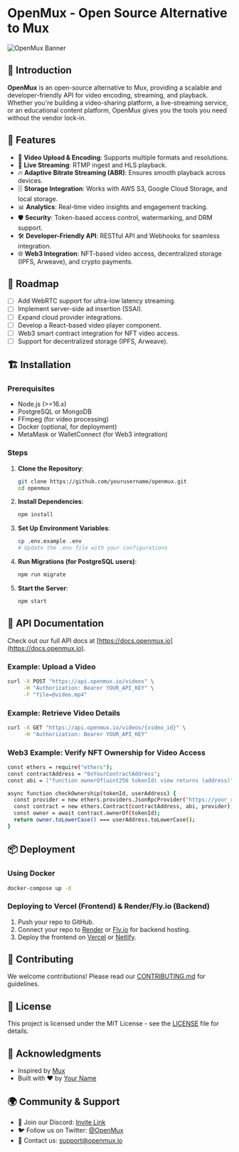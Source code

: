 # OpenMux - Open Source Alternative to Mux

![OpenMux Banner](https://yourimageurl.com/banner.png)

## 🚀 Introduction

**OpenMux** is an open-source alternative to Mux, providing a scalable and developer-friendly API for video encoding, streaming, and playback. Whether you're building a video-sharing platform, a live-streaming service, or an educational content platform, OpenMux gives you the tools you need without the vendor lock-in.

## 🌟 Features

- 🎥 **Video Upload & Encoding**: Supports multiple formats and resolutions.
- 📡 **Live Streaming**: RTMP ingest and HLS playback.
- 🔥 **Adaptive Bitrate Streaming (ABR)**: Ensures smooth playback across devices.
- 🗄️ **Storage Integration**: Works with AWS S3, Google Cloud Storage, and local storage.
- 📊 **Analytics**: Real-time video insights and engagement tracking.
- 🛡 **Security**: Token-based access control, watermarking, and DRM support.
- 🛠 **Developer-Friendly API**: RESTful API and Webhooks for seamless integration.
- 🌐 **Web3 Integration**: NFT-based video access, decentralized storage (IPFS, Arweave), and crypto payments.

## 🎯 Roadmap

- [ ] Add WebRTC support for ultra-low latency streaming.
- [ ] Implement server-side ad insertion (SSAI).
- [ ] Expand cloud provider integrations.
- [ ] Develop a React-based video player component.
- [ ] Web3 smart contract integration for NFT video access.
- [ ] Support for decentralized storage (IPFS, Arweave).

## 🏗 Installation

### Prerequisites

- Node.js (>=16.x)
- PostgreSQL or MongoDB
- FFmpeg (for video processing)
- Docker (optional, for deployment)
- MetaMask or WalletConnect (for Web3 integration)

### Steps

1. **Clone the Repository**:

   ```sh
   git clone https://github.com/yourusername/openmux.git
   cd openmux
   ```

2. **Install Dependencies**:

   ```sh
   npm install
   ```

3. **Set Up Environment Variables**:

   ```sh
   cp .env.example .env
   # Update the .env file with your configurations
   ```

4. **Run Migrations (for PostgreSQL users)**:

   ```sh
   npm run migrate
   ```

5. **Start the Server**:
   ```sh
   npm start
   ```

## 📖 API Documentation

Check out our full API docs at [https://docs.openmux.io](https://docs.openmux.io).

### Example: Upload a Video

```sh
curl -X POST "https://api.openmux.io/videos" \
     -H "Authorization: Bearer YOUR_API_KEY" \
     -F "file=@video.mp4"
```

### Example: Retrieve Video Details

```sh
curl -X GET "https://api.openmux.io/videos/{video_id}" \
     -H "Authorization: Bearer YOUR_API_KEY"
```

### Web3 Example: Verify NFT Ownership for Video Access

```sh
const ethers = require("ethers");
const contractAddress = "0xYourContractAddress";
const abi = ["function ownerOf(uint256 tokenId) view returns (address)"];

async function checkOwnership(tokenId, userAddress) {
  const provider = new ethers.providers.JsonRpcProvider("https://your_rpc_url");
  const contract = new ethers.Contract(contractAddress, abi, provider);
  const owner = await contract.ownerOf(tokenId);
  return owner.toLowerCase() === userAddress.toLowerCase();
}
```

## 📦 Deployment

### Using Docker

```sh
docker-compose up -d
```

### Deploying to Vercel (Frontend) & Render/Fly.io (Backend)

1. Push your repo to GitHub.
2. Connect your repo to [Render](https://render.com/) or [Fly.io](https://fly.io/) for backend hosting.
3. Deploy the frontend on [Vercel](https://vercel.com/) or [Netlify](https://netlify.com/).

## 🤝 Contributing

We welcome contributions! Please read our [CONTRIBUTING.md](CONTRIBUTING.md) for guidelines.

## 📜 License

This project is licensed under the MIT License - see the [LICENSE](LICENSE) file for details.

## 🎉 Acknowledgments

- Inspired by [Mux](https://www.mux.com/)
- Built with ❤️ by [Your Name](https://github.com/yourusername)

## 🌍 Community & Support

- 📢 Join our Discord: [Invite Link](https://discord.gg/yourdiscord)
- 🐦 Follow us on Twitter: [@OpenMux](https://twitter.com/openmux)
- 📧 Contact us: support@openmux.io
